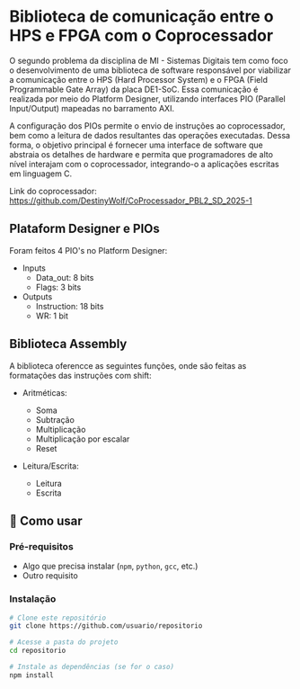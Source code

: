 # Biblioteca de comunicação entre o HPS e FPGA com o Coprocessador

O segundo problema da disciplina de MI - Sistemas Digitais tem como foco o desenvolvimento de uma biblioteca de software responsável por viabilizar a comunicação entre o HPS (Hard Processor System) e o FPGA (Field Programmable Gate Array) da placa DE1-SoC. Essa comunicação é realizada por meio do Platform Designer, utilizando interfaces PIO (Parallel Input/Output) mapeadas no barramento AXI.

A configuração dos PIOs permite o envio de instruções ao coprocessador, bem como a leitura de dados resultantes das operações executadas. Dessa forma, o objetivo principal é fornecer uma interface de software que abstraia os detalhes de hardware e permita que programadores de alto nível interajam com o coprocessador, integrando-o a aplicações escritas em linguagem C.

Link do coprocessador: https://github.com/DestinyWolf/CoProcessador_PBL2_SD_2025-1
## Plataform Designer e PIOs

Foram feitos 4 PIO's no Platform Designer:
- Inputs
  - Data_out: 8 bits
  - Flags: 3 bits
- Outputs
  - Instruction: 18 bits
  - WR: 1 bit


## Biblioteca Assembly
A biblioteca oferencce as seguintes funções, onde são feitas as formatações das instruções com shift:
- Aritméticas:
  - Soma
  - Subtração
  - Multiplicação
  - Multiplicação por escalar
  - Reset

- Leitura/Escrita: 
  - Leitura
  - Escrita


## 🚀 Como usar

### Pré-requisitos

- Algo que precisa instalar (`npm`, `python`, `gcc`, etc.)
- Outro requisito

### Instalação

```bash
# Clone este repositório
git clone https://github.com/usuario/repositorio

# Acesse a pasta do projeto
cd repositorio

# Instale as dependências (se for o caso)
npm install
